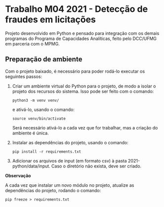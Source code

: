 # **Trabalho M04 2021 - Detecção de fraudes em licitações**

Projeto desenvolvido em Python e pensado para integração com os demais programas do Programa de Capacidades Analíticas, feito pelo DCC/UFMG em parceria com o MPMG.

## Preparação de ambiente
Com o projeto baixado, é necessário para poder rodá-lo executar os seguintes passos:

1. Criar um ambiente virtual do Python para o projeto, de modo a isolar o projeto dos recursos do sistema. Isso pode ser feito com o comando:

    ``python3 -m venv venv/``
    
    e ativá-lo, usando o comando:

    ``source venv/bin/activate``

    Será necessário ativá-lo a cada vez que for trabalhar, mas a criação do ambiente é única.

2. Instalar as dependências do projeto, usando o comando:

    ``pip install -r requirements.txt``

3. Adicionar os arquivos de input (em formato csv) à pasta 2021-python/data/input. Caso o diretório não exista, deve ser criado.

**Observação**

A cada vez que instalar um novo módulo no projeto, atualize as dependências do projeto, rodando o comando:

``pip freeze > requirements.txt``
